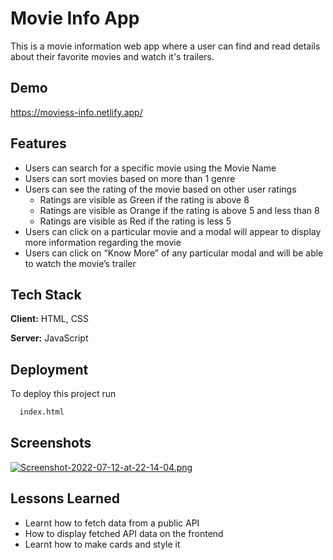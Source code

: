 # Movie Info App

This is a movie information web app where a user can find and read details about their favorite movies and watch it's trailers.






## Demo

https://moviess-info.netlify.app/

## Features

- Users can search for a specific movie using the Movie Name
- Users can sort movies based on more than 1 genre
- Users can see the rating of the movie based on other user ratings
    - Ratings are visible as Green if the rating is above 8
    - Ratings are visible as Orange if the rating is above 5 and less than 8
    - Ratings are visible as Red if the rating is less 5
- Users can click on a particular movie and a modal will appear to display more information regarding the movie
- Users can click on “Know More” of any particular modal and will be able to watch the movie’s trailer

## Tech Stack

**Client:** HTML, CSS

**Server:** JavaScript

## Deployment

To deploy this project run

```bash
  index.html
```
## Screenshots

[![Screenshot-2022-07-12-at-22-14-04.png](https://i.postimg.cc/gj2JZ0rG/Screenshot-2022-07-12-at-22-14-04.png)](https://postimg.cc/Q9vhLhpz)


## Lessons Learned

- Learnt how to fetch data from a public API
- How to display fetched API data on the frontend
- Learnt how to make cards and style it

